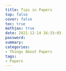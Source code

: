 ```yaml
---
title: Tips in Papers
top: false
cover: false
toc: true
mathjax: true
date: 2021-12-14 16:33:03
password:
summary:
categories:
- Things About Papers
tags:
- Papers
---
```

